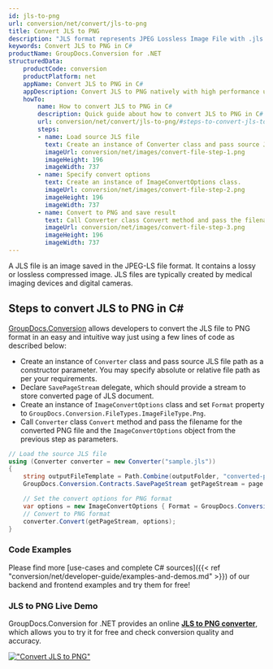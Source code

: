 ```yaml
---
id: jls-to-png
url: conversion/net/convert/jls-to-png
title: Convert JLS to PNG
description: "JLS format represents JPEG Lossless Image File with .jls extension. Learn how to convert JLS to PNG file programmatically in C# language using GroupDocs.Conversion for .NET library."
keywords: Convert JLS to PNG in C#
productName: GroupDocs.Conversion for .NET
structuredData:
    productCode: conversion
    productPlatform: net
    appName: Convert JLS to PNG in C#
    appDescription: Convert JLS to PNG natively with high performance using C# language and server side GroupDocs.Conversion for .NET APIs, without the use of any software like Microsoft or Open Office.
    howTo:
        name: How to convert JLS to PNG in C# 
        description: Quick guide about how to convert JLS to PNG in C# with high performance and accuracy.
        url: conversion/net/convert/jls-to-png/#steps-to-convert-jls-to-png-in-c
        steps:
        - name: Load source JLS file 
          text: Create an instance of Converter class and pass source JLS file path as a constructor parameter. You may specify absolute or relative file path as per your requirements. 
          imageUrl: conversion/net/images/convert-file-step-1.png
          imageHeight: 196
          imageWidth: 737
        - name: Specify convert options 
          text: Create an instance of ImageConvertOptions class.
          imageUrl: conversion/net/images/convert-file-step-2.png
          imageHeight: 196
          imageWidth: 737
        - name: Convert to PNG and save result 
          text: Call Converter class Convert method and pass the filename for the converted HTML file and the ImageConvertOptions object from the previous step as parameters.
          imageUrl: conversion/net/images/convert-file-step-3.png
          imageHeight: 196
          imageWidth: 737
---
```


A JLS file is an image saved in the JPEG-LS file format. It contains a lossy or lossless compressed image. JLS files are typically created by medical imaging devices and digital cameras.

## Steps to convert JLS to PNG in C#

[GroupDocs.Conversion](https://products.groupdocs.com/conversion/net) allows developers to convert the JLS file to PNG format in an easy and intuitive way just using a few lines of code as described below:

* Create an instance of `Converter` class and pass source JLS file path as a constructor parameter. You may specify absolute or relative file path as per your requirements. 
* Declare `SavePageStream` delegate, which should provide a stream to store converted page of JLS document.
* Create an instance of `ImageConvertOptions` class and set `Format` property to `GroupDocs.Conversion.FileTypes.ImageFileType.Png`.
* Call `Converter` class `Convert` method and pass the filename for the converted PNG file and the `ImageConvertOptions` object from the previous step as parameters.

```csharp
// Load the source JLS file
using (Converter converter = new Converter("sample.jls"))
{
    string outputFileTemplate = Path.Combine(outputFolder, "converted-page-{0}.png");
    GroupDocs.Conversion.Contracts.SavePageStream getPageStream = page => new FileStream(string.Format(outputFileTemplate, page), FileMode.Create);

    // Set the convert options for PNG format
    var options = new ImageConvertOptions { Format = GroupDocs.Conversion.FileTypes.ImageFileType.Png };   
    // Convert to PNG format
    converter.Convert(getPageStream, options);
}
```

### Code Examples

Please find more [use-cases and complete C# sources]({{< ref "conversion/net/developer-guide/examples-and-demos.md" >}}) of our backend and frontend examples and try them for free!

### JLS to PNG Live Demo

GroupDocs.Conversion for .NET provides an online [**JLS to PNG converter**](https://products.groupdocs.app/conversion/jls-to-png), which allows you to try it for free and check conversion quality and accuracy.

[!["Convert JLS to PNG"](conversion/net/images/convert-to-png/convert-jls-to-png.png)](https://products.groupdocs.app/conversion/jls-to-png)